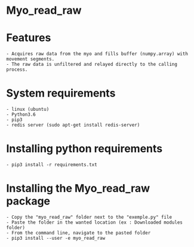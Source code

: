 # Myo_read_raw

# Features
    - Acquires raw data from the myo and fills buffer (numpy.array) with movement segments.
    - The raw data is unfiltered and relayed directly to the calling process.
    
# System requirements
    - linux (ubuntu)
    - Python3.6
    - pip3
    - redis server (sudo apt-get install redis-server)

# Installing python requirements
    - pip3 install -r requirements.txt
    
# Installing the Myo_read_raw package
    - Copy the "myo_read_raw" folder next to the "exemple.py" file
    - Paste the folder in the wanted location (ex : Downloaded modules folder) 
    - From the command line, navigate to the pasted folder
    - pip3 install --user -e myo_read_raw